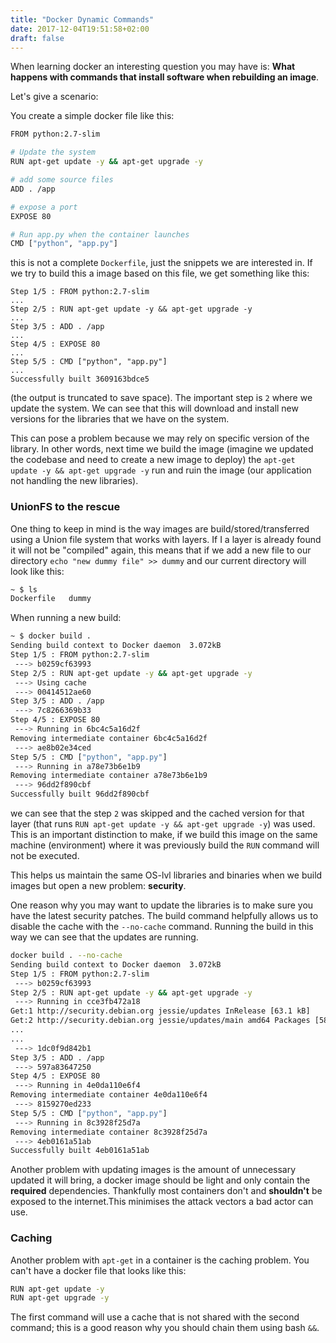 ```yaml
---
title: "Docker Dynamic Commands"
date: 2017-12-04T19:51:58+02:00
draft: false
---
```

When learning docker an interesting question you may have is: **What happens with commands that install software when rebuilding an image**.
<!--more-->

Let's give a scenario:

You create a simple docker file like this:
```bash
FROM python:2.7-slim

# Update the system 
RUN apt-get update -y && apt-get upgrade -y

# add some source files
ADD . /app

# expose a port
EXPOSE 80

# Run app.py when the container launches
CMD ["python", "app.py"]
```
this is not a complete `Dockerfile`, just the snippets we are interested in.
If we try to build this a image based on this file, we get something like this:
```
Step 1/5 : FROM python:2.7-slim
...
Step 2/5 : RUN apt-get update -y && apt-get upgrade -y
...
Step 3/5 : ADD . /app
...
Step 4/5 : EXPOSE 80
...
Step 5/5 : CMD ["python", "app.py"]
...
Successfully built 3609163bdce5
```
(the output is truncated to save space).
The important step is `2` where we update the system. We can see that this will download and install new versions for the libraries that we have on the system.

This can pose a problem because we may rely on specific version of the library. In other words, next time we build the image (imagine we updated the codebase and need to create a new image
to deploy) the `apt-get update -y && apt-get upgrade -y` run and ruin the image (our application not handling the new libraries).

### UnionFS to the rescue 
One thing to keep in mind is the way images are build/stored/transferred using a Union file system that works with layers. If I a layer is already found it will not be "compiled" again, this means that if we add a new file to our directory `echo "new dummy file" >> dummy` and our current directory will look like this:
```bash
~ $ ls
Dockerfile   dummy
```
When running a new build:
```bash
~ $ docker build .
Sending build context to Docker daemon  3.072kB
Step 1/5 : FROM python:2.7-slim
 ---> b0259cf63993
Step 2/5 : RUN apt-get update -y && apt-get upgrade -y
 ---> Using cache
 ---> 00414512ae60
Step 3/5 : ADD . /app
 ---> 7c8266369b33
Step 4/5 : EXPOSE 80
 ---> Running in 6bc4c5a16d2f
Removing intermediate container 6bc4c5a16d2f
 ---> ae8b02e34ced
Step 5/5 : CMD ["python", "app.py"]
 ---> Running in a78e73b6e1b9
Removing intermediate container a78e73b6e1b9
 ---> 96dd2f890cbf
Successfully built 96dd2f890cbf
```
we can see that the step `2` was skipped and the cached version for that layer (that runs `RUN apt-get update -y && apt-get upgrade -y`) was used.
This is an important distinction to make, if we build this image on the same machine (environment) where it was previously build the `RUN` command will not be executed.

This helps us maintain the same OS-lvl libraries and binaries when we build images but open a new problem: **security**.

One reason why you may want to update the libraries is to make sure you have the latest security patches.
The build command helpfully allows us to disable the cache with the `--no-cache` command. Running the build in this way we can see that the updates are running.
```bash
docker build . --no-cache
Sending build context to Docker daemon  3.072kB
Step 1/5 : FROM python:2.7-slim
 ---> b0259cf63993
Step 2/5 : RUN apt-get update -y && apt-get upgrade -y
 ---> Running in cce3fb472a18
Get:1 http://security.debian.org jessie/updates InRelease [63.1 kB]
Get:2 http://security.debian.org jessie/updates/main amd64 Packages [588 kB]
...
...
 ---> 1dc0f9d842b1
Step 3/5 : ADD . /app
 ---> 597a83647250
Step 4/5 : EXPOSE 80
 ---> Running in 4e0da110e6f4
Removing intermediate container 4e0da110e6f4
 ---> 8159270ed233
Step 5/5 : CMD ["python", "app.py"]
 ---> Running in 8c3928f25d7a
Removing intermediate container 8c3928f25d7a
 ---> 4eb0161a51ab
Successfully built 4eb0161a51ab
```
Another problem with updating images is the amount of unnecessary updated it will bring, a docker image should be light and only contain the **required** dependencies.
Thankfully most containers don't and **shouldn't** be exposed to the internet.This minimises the attack vectors a bad actor can use.

### Caching
Another problem with `apt-get` in a container is the caching problem. You can't have a docker file that looks like this:
```bash
RUN apt-get update -y
RUN apt-get upgrade -y
```
The first command will use a cache that is not shared with the second command; this is a good reason why you should chain them using bash `&&`.

